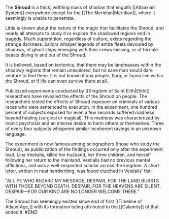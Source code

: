 The **Shroud** is a thick, writhing mass of shadow that engulfs [[Atlaaxian System]] everywhere except for the [[The Meridian|Meridian]], where it seemingly is unable to penetrate.

Little is known about the nature of the magic that facilitates the Shroud, and nearly all attempts to study it or explore the shadowed regions end in tragedy. Much superstition, regardless of culture, exists regarding the strange darkness. Sailors whisper legends of entire fleets devoured by shadows, of ghost ships emerging with their crews missing, or of terrible beasts diving in and out of the Shroud. 

 It is believed, based on tectonics, that there may be landmasses within the shadowy regions that remain unexplored, but no sane man would dare venture to find them. It is not known if any people, flora, or fauna live within the Shroud, or if life can even survive there at all.

Publicized experiments conducted by [[Kingdom of Saint Elith|Elithi]] researchers have revealed the effects of the Shroud on people. The researchers tested the effects of Shroud exposure on criminals of various races who were sentenced to execution. In the experiment, one hundred percent of subjects exposed for even a few seconds suffered madness beyond healing (surgical or magical). This madness was characterized by manic psychosis and an intense desire to harm others or themselves. Three of every four subjects whispered similar incoherent ravings in an unknown language. 

The experiment is now famous among sciographers (those who study the Shroud), as publicization of the findings occurred only after the experiment lead, Lina Vestialis, killed her husband, her three children, and herself following her return to the mainland. Vestialis had no previous mental afflictions, and was a well-respected scholar across the kingdom. A short letter, written in neat handwriting, was found clutched in Vestialis’ fist:

"ALL YE WHO REGARD MY MESSAGE, 
DESPAIR, FOR THE LAND BURSTS WITH THOSE BEYOND DEATH. 
DESPAIR, FOR THE HEAVENS ARE SILENT. 
DESPAIR—FOR OUR KIND ARE NO LONGER WELCOME THERE.” 

The Shroud has seemingly existed since end of first [[Timeline of Atlaax|Age,]] with its formation being attributed to the [[Calamity]] of that ended it.
#DND